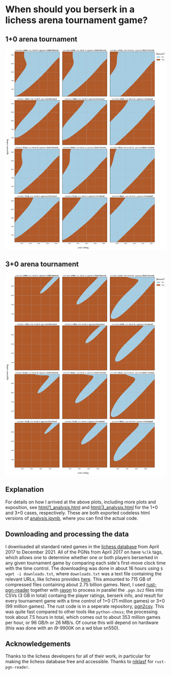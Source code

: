 # When should you berserk in a lichess arena tournament game?

## 1+0 arena tournament
![berserk policy for 1+0 tournament games](plots/1_berserk_better_mdp.png)
## 3+0 arena tournament
![berserk policy for 3+0 tournament games](plots/3_berserk_better_mdp.png)
## Explanation
For details on how I arrived at the above plots, including more plots and exposition, see [html/1_analysis.html](html/1_analysis.html) and [html/3_analysis.html](html/3_analysis.html) for the 1+0 and 3+0 cases, respectively. These are both exported codeless html versions of [analysis.ipynb](analysis.ipynb), where you can find the actual code.
## Downloading and processing the data
I downloaded all standard rated games in the [lichess database](database.lichess.org) from April 2017 to December 2021. All of the PGNs from April 2017 on have `%clk` tags, which allows one to determine whether one or both players berserked in any given tournament game by comparing each side's first-move clock time with the time control. The downloading was done in about 16 hours using `$ wget -i downloads.txt`, where `downloads.txt` was a text file containing the relevant URLs, like lichess provides [here](https://database.lichess.org/standard/list.txt). This amounted to 715 GB of compressed files containing about 2.75 billion games. Next, I used [rust-pgn-reader](https://github.com/niklasf/rust-pgn-reader) together with [rayon](https://github.com/rayon-rs/rayon) to process in parallel the `.pgn.bz2` files into CSVs (3 GB in total) containg the player ratings, berserk info, and result for every tournament game with a time control of 1+0 (71 million games) or 3+0 (99 million games). The rust code is in a seperate repository, [pgn2csv](https://github.com/jmviz/pgn2csv). This was quite fast compared to other tools like `python-chess`; the processing took about 7.5 hours in total, which comes out to about 353 million games per hour, or 96 GB/h or 26 MB/s. Of course this will depend on hardware (this was done with an i9-9900K on a wd blue sn550). 
## Acknowledgements
Thanks to the lichess developers for all of their work, in particular for making the lichess database free and accessible. Thanks to [niklasf](https://github.com/niklasf) for `rust-pgn-reader`. 